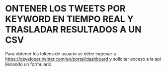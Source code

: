 # ONTENER LOS TWEETS POR KEYWORD EN TIEMPO REAL Y TRASLADAR RESULTADOS A UN CSV

Para obtener los tokens de usuario se debe ingresar a https://developer.twitter.com/en/portal/dashboard
y solicitar acceso a la api llenando un formulario.
